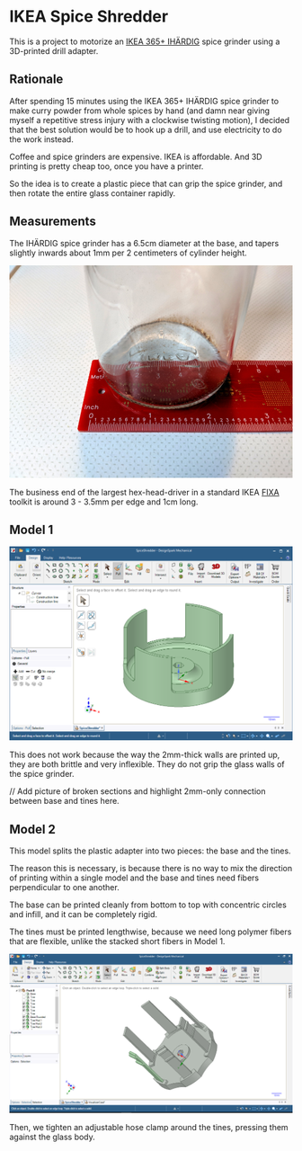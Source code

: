 # IKEA Spice Shredder

This is a project to motorize an [IKEA 365+ IHÄRDIG](https://www.ikea.com/ms/en_US/usearch/?query=IH%C3%84RDIG) spice grinder using a 3D-printed drill adapter.

## Rationale

After spending 15 minutes using the IKEA 365+ IHÄRDIG spice grinder to make curry powder from whole spices by hand (and damn near giving myself a repetitive stress injury with a clockwise twisting motion), I decided that the best solution would be to hook up a drill, and use electricity to do the work instead.

Coffee and spice grinders are expensive. IKEA is affordable. And 3D printing is pretty cheap too, once you have a printer.

So the idea is to create a plastic piece that can grip the spice grinder, and then rotate the entire glass container rapidly.

## Measurements

The IHÄRDIG spice grinder has a 6.5cm diameter at the base, and tapers slightly inwards about 1mm per 2 centimeters of cylinder height.

![Grinder measurements](images/dimensions-1-960.jpg)

The business end of the largest hex-head-driver in a standard IKEA [FIXA](https://www.ikea.com/ms/en_US/usearch/?query=fixa) toolkit is around 3 - 3.5mm per edge and 1cm long.

## Model 1

![Model 1 Design](images/dsm-design-1.png)

This does not work because the way the 2mm-thick walls are printed up, they are both brittle and very inflexible. They do not grip the glass walls of the spice grinder.

// Add picture of broken sections and highlight 2mm-only connection between base and tines here.

## Model 2

This model splits the plastic adapter into two pieces: the base and the tines.

The reason this is necessary, is because there is no way to mix the direction of printing within a single model and the base and tines need fibers perpendicular to one another.

The base can be printed cleanly from bottom to top with concentric circles and infill, and it can be completely rigid.

The tines must be printed lengthwise, because we need long polymer fibers that are flexible, unlike the stacked short fibers in Model 1.

![Model 2 Design](images/dsm-design-2.png)

Then, we tighten an adjustable hose clamp around the tines, pressing them against the glass body.
